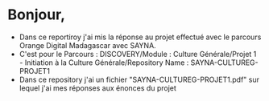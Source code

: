 <html>
    <head>
        <h1>Bonjour,</h1>
    </head>
        <p>
            <ul>
                <li>Dans ce reportiroy j'ai mis la réponse au projet effectué avec le parcours Orange Digital Madagascar avec SAYNA.</li>
                <li>C'est pour le Parcours : DISCOVERY/Module : Culture Générale/Projet 1 - Initiation à la Culture Générale/Repository Name : SAYNA-CULTUREG-PROJET1</li>
                <li>Dans ce repository j'ai un fichier "SAYNA-CULTUREG-PROJET1.pdf" sur lequel j'ai mes réponses aux énonces du projet</li>
            </ul>
        <p>
</html> 


